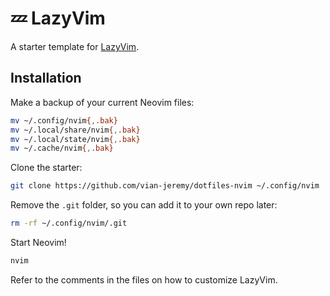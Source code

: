 # 💤 LazyVim

A starter template for [LazyVim](https://github.com/LazyVim/LazyVim).

## Installation

Make a backup of your current Neovim files:

```bash
mv ~/.config/nvim{,.bak}
mv ~/.local/share/nvim{,.bak}
mv ~/.local/state/nvim{,.bak}
mv ~/.cache/nvim{,.bak}
```

Clone the starter:

```bash
git clone https://github.com/vian-jeremy/dotfiles-nvim ~/.config/nvim
```

Remove the `.git` folder, so you can add it to your own repo later:

```bash
rm -rf ~/.config/nvim/.git
```

Start Neovim!

```bash
nvim
```

Refer to the comments in the files on how to customize LazyVim.